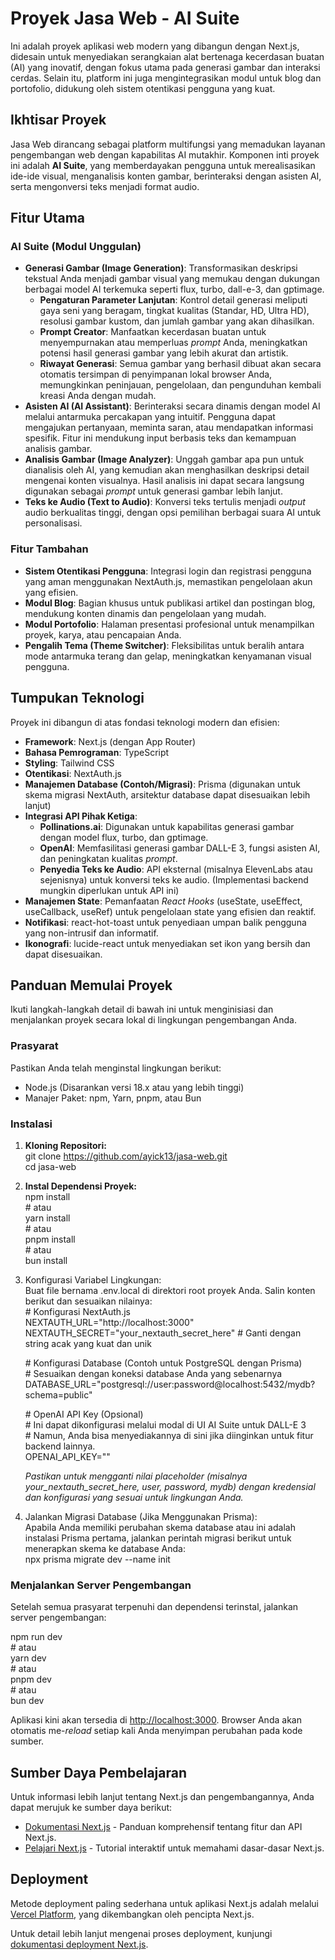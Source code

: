 # **Proyek Jasa Web \- AI Suite**

Ini adalah proyek aplikasi web modern yang dibangun dengan Next.js, didesain untuk menyediakan serangkaian alat bertenaga kecerdasan buatan (AI) yang inovatif, dengan fokus utama pada generasi gambar dan interaksi cerdas. Selain itu, platform ini juga mengintegrasikan modul untuk blog dan portofolio, didukung oleh sistem otentikasi pengguna yang kuat.

## **Ikhtisar Proyek**

Jasa Web dirancang sebagai platform multifungsi yang memadukan layanan pengembangan web dengan kapabilitas AI mutakhir. Komponen inti proyek ini adalah **AI Suite**, yang memberdayakan pengguna untuk merealisasikan ide-ide visual, menganalisis konten gambar, berinteraksi dengan asisten AI, serta mengonversi teks menjadi format audio.

## **Fitur Utama**

### **AI Suite (Modul Unggulan)**

* **Generasi Gambar (Image Generation)**: Transformasikan deskripsi tekstual Anda menjadi gambar visual yang memukau dengan dukungan berbagai model AI terkemuka seperti flux, turbo, dall-e-3, dan gptimage.  
  * **Pengaturan Parameter Lanjutan**: Kontrol detail generasi meliputi gaya seni yang beragam, tingkat kualitas (Standar, HD, Ultra HD), resolusi gambar kustom, dan jumlah gambar yang akan dihasilkan.  
  * **Prompt Creator**: Manfaatkan kecerdasan buatan untuk menyempurnakan atau memperluas *prompt* Anda, meningkatkan potensi hasil generasi gambar yang lebih akurat dan artistik.  
  * **Riwayat Generasi**: Semua gambar yang berhasil dibuat akan secara otomatis tersimpan di penyimpanan lokal browser Anda, memungkinkan peninjauan, pengelolaan, dan pengunduhan kembali kreasi Anda dengan mudah.  
* **Asisten AI (AI Assistant)**: Berinteraksi secara dinamis dengan model AI melalui antarmuka percakapan yang intuitif. Pengguna dapat mengajukan pertanyaan, meminta saran, atau mendapatkan informasi spesifik. Fitur ini mendukung input berbasis teks dan kemampuan analisis gambar.  
* **Analisis Gambar (Image Analyzer)**: Unggah gambar apa pun untuk dianalisis oleh AI, yang kemudian akan menghasilkan deskripsi detail mengenai konten visualnya. Hasil analisis ini dapat secara langsung digunakan sebagai *prompt* untuk generasi gambar lebih lanjut.  
* **Teks ke Audio (Text to Audio)**: Konversi teks tertulis menjadi *output* audio berkualitas tinggi, dengan opsi pemilihan berbagai suara AI untuk personalisasi.

### **Fitur Tambahan**

* **Sistem Otentikasi Pengguna**: Integrasi login dan registrasi pengguna yang aman menggunakan NextAuth.js, memastikan pengelolaan akun yang efisien.  
* **Modul Blog**: Bagian khusus untuk publikasi artikel dan postingan blog, mendukung konten dinamis dan pengelolaan yang mudah.  
* **Modul Portofolio**: Halaman presentasi profesional untuk menampilkan proyek, karya, atau pencapaian Anda.  
* **Pengalih Tema (Theme Switcher)**: Fleksibilitas untuk beralih antara mode antarmuka terang dan gelap, meningkatkan kenyamanan visual pengguna.

## **Tumpukan Teknologi**

Proyek ini dibangun di atas fondasi teknologi modern dan efisien:

* **Framework**: Next.js (dengan App Router)  
* **Bahasa Pemrograman**: TypeScript  
* **Styling**: Tailwind CSS  
* **Otentikasi**: NextAuth.js  
* **Manajemen Database (Contoh/Migrasi)**: Prisma (digunakan untuk skema migrasi NextAuth, arsitektur database dapat disesuaikan lebih lanjut)  
* **Integrasi API Pihak Ketiga**:  
  * **Pollinations.ai**: Digunakan untuk kapabilitas generasi gambar dengan model flux, turbo, dan gptimage.  
  * **OpenAI**: Memfasilitasi generasi gambar DALL-E 3, fungsi asisten AI, dan peningkatan kualitas *prompt*.  
  * **Penyedia Teks ke Audio**: API eksternal (misalnya ElevenLabs atau sejenisnya) untuk konversi teks ke audio. (Implementasi backend mungkin diperlukan untuk API ini)  
* **Manajemen State**: Pemanfaatan *React Hooks* (useState, useEffect, useCallback, useRef) untuk pengelolaan state yang efisien dan reaktif.  
* **Notifikasi**: react-hot-toast untuk penyediaan umpan balik pengguna yang non-intrusif dan informatif.  
* **Ikonografi**: lucide-react untuk menyediakan set ikon yang bersih dan dapat disesuaikan.

## **Panduan Memulai Proyek**

Ikuti langkah-langkah detail di bawah ini untuk menginisiasi dan menjalankan proyek secara lokal di lingkungan pengembangan Anda.

### **Prasyarat**

Pastikan Anda telah menginstal lingkungan berikut:

* Node.js (Disarankan versi 18.x atau yang lebih tinggi)  
* Manajer Paket: npm, Yarn, pnpm, atau Bun

### **Instalasi**

1. **Kloning Repositori:**  
   git clone https://github.com/ayick13/jasa-web.git  
   cd jasa-web

2. **Instal Dependensi Proyek:**  
   npm install  
   \# atau  
   yarn install  
   \# atau  
   pnpm install  
   \# atau  
   bun install

3. Konfigurasi Variabel Lingkungan:  
   Buat file bernama .env.local di direktori root proyek Anda. Salin konten berikut dan sesuaikan nilainya:  
   \# Konfigurasi NextAuth.js  
   NEXTAUTH\_URL="http://localhost:3000"  
   NEXTAUTH\_SECRET="your\_nextauth\_secret\_here" \# Ganti dengan string acak yang kuat dan unik

   \# Konfigurasi Database (Contoh untuk PostgreSQL dengan Prisma)  
   \# Sesuaikan dengan koneksi database Anda yang sebenarnya  
   DATABASE\_URL="postgresql://user:password@localhost:5432/mydb?schema=public"

   \# OpenAI API Key (Opsional)  
   \# Ini dapat dikonfigurasi melalui modal di UI AI Suite untuk DALL-E 3  
   \# Namun, Anda bisa menyediakannya di sini jika diinginkan untuk fitur backend lainnya.  
   OPENAI\_API\_KEY=""

   *Pastikan untuk mengganti nilai placeholder (misalnya your\_nextauth\_secret\_here, user, password, mydb) dengan kredensial dan konfigurasi yang sesuai untuk lingkungan Anda.*  
4. Jalankan Migrasi Database (Jika Menggunakan Prisma):  
   Apabila Anda memiliki perubahan skema database atau ini adalah instalasi Prisma pertama, jalankan perintah migrasi berikut untuk menerapkan skema ke database Anda:  
   npx prisma migrate dev \--name init

### **Menjalankan Server Pengembangan**

Setelah semua prasyarat terpenuhi dan dependensi terinstal, jalankan server pengembangan:

npm run dev  
\# atau  
yarn dev  
\# atau  
pnpm dev  
\# atau  
bun dev

Aplikasi kini akan tersedia di [http://localhost:3000](http://localhost:3000). Browser Anda akan otomatis me-*reload* setiap kali Anda menyimpan perubahan pada kode sumber.

## **Sumber Daya Pembelajaran**

Untuk informasi lebih lanjut tentang Next.js dan pengembangannya, Anda dapat merujuk ke sumber daya berikut:

* [Dokumentasi Next.js](https://nextjs.org/docs) \- Panduan komprehensif tentang fitur dan API Next.js.  
* [Pelajari Next.js](https://nextjs.org/learn) \- Tutorial interaktif untuk memahami dasar-dasar Next.js.

## **Deployment**

Metode deployment paling sederhana untuk aplikasi Next.js adalah melalui [Vercel Platform](https://vercel.com/new?utm_medium=default-template&filter=next.js&utm_source=create-next-app&utm_campaign=create-next-app-readme), yang dikembangkan oleh pencipta Next.js.

Untuk detail lebih lanjut mengenai proses deployment, kunjungi [dokumentasi deployment Next.js](https://nextjs.org/docs/app/building-your-application/deploying).